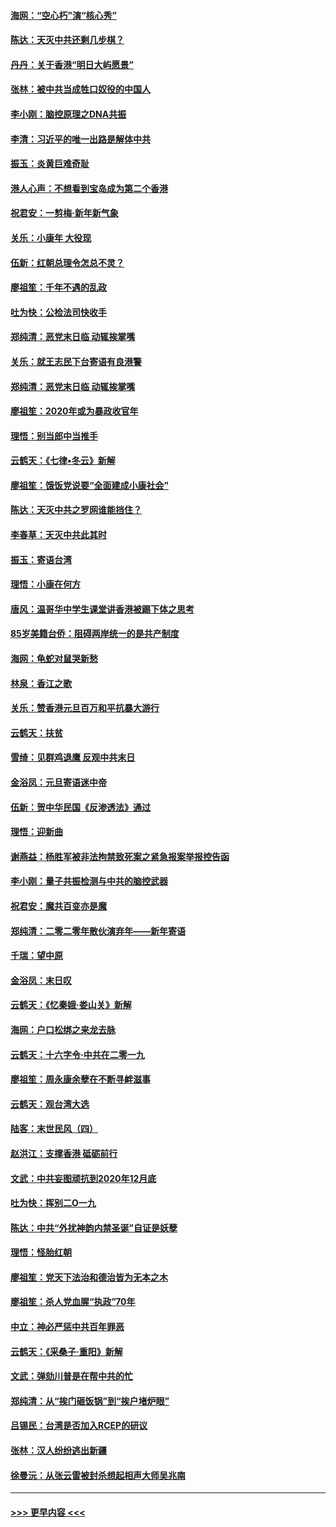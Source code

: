 #### [海网：“空心朽”演“核心秀”](../pages/nsc993/n11783874.md?t=01111202) 
#### [陈达：天灭中共还剩几步棋？](../pages/nsc993/n11783719.md?t=01111202) 
#### [丹丹：关于香港“明日大屿愿景”](../pages/nsc993/n11783273.md?t=01111202) 
#### [张林：被中共当成牲口奴役的中国人](../pages/nsc993/n11782397.md?t=01111202) 
#### [李小刚：脑控原理之DNA共振](../pages/nsc993/n11780962.md?t=01111202) 
#### [李清：习近平的唯一出路是解体中共](../pages/nsc993/n11780866.md?t=01111202) 
#### [振玉：炎黄巨难奇耻](../pages/nsc993/n11779632.md?t=01111202) 
#### [港人心声：不想看到宝岛成为第二个香港](../pages/nsc993/n11778817.md?t=01111202) 
#### [祝君安：一剪梅‧新年新气象](../pages/nsc993/n11776340.md?t=01111202) 
#### [关乐：小康年 大役现](../pages/nsc993/n11774213.md?t=01111202) 
#### [伍新：红朝总理令怎总不灵？](../pages/nsc993/n11770813.md?t=01111202) 
#### [廖祖笙：千年不遇的乱政](../pages/nsc993/n11770373.md?t=01111202) 
#### [吐为快：公检法司快收手](../pages/nsc993/n11770359.md?t=01111202) 
#### [郑纯清：恶党末日临 动辄挨掌嘴](../pages/nsc993/n11769912.md?t=01111202) 
#### [关乐：就王志民下台寄语有良港警](../pages/nsc993/n11769903.md?t=01111202) 
#### [郑纯清：恶党末日临 动辄挨掌嘴](../pages/nsc993/n11769356.md?t=01111202) 
#### [廖祖笙：2020年或为暴政收官年](../pages/nsc993/n11768216.md?t=01111202) 
#### [理悟：别当郎中当推手](../pages/nsc993/n11768243.md?t=01111202) 
#### [云鹤天：《七律▪冬云》新解](../pages/nsc993/n11768204.md?t=01111202) 
#### [廖祖笙：饿饭党说要“全面建成小康社会”](../pages/nsc993/n11767482.md?t=01111202) 
#### [陈达：天灭中共之罗网谁能挡住？](../pages/nsc993/n11767465.md?t=01111202) 
#### [李春草：天灭中共此其时](../pages/nsc993/n11767452.md?t=01111202) 
#### [振玉：寄语台湾](../pages/nsc993/n11767432.md?t=01111202) 
#### [理悟：小康在何方](../pages/nsc993/n11767394.md?t=01111202) 
#### [唐风：温哥华中学生课堂讲香港被踢下体之思考](../pages/nsc993/n11766848.md?t=01111202) 
#### [85岁美籍台侨：阻碍两岸统一的是共产制度](../pages/nsc993/n11765043.md?t=01111202) 
#### [海网：龟蛇对鼠哭新愁](../pages/nsc993/n11764895.md?t=01111202) 
#### [林泉：香江之歌](../pages/nsc993/n11764415.md?t=01111202) 
#### [关乐：赞香港元旦百万和平抗暴大游行](../pages/nsc993/n11764382.md?t=01111202) 
#### [云鹤天：扶贫](../pages/nsc993/n11764245.md?t=01111202) 
#### [雪绮：见群鸡退鹰  反观中共末日](../pages/nsc993/n11762112.md?t=01111202) 
#### [金浴凤：元旦寄语迷中帝](../pages/nsc993/n11761788.md?t=01111202) 
#### [伍新：贺中华民国《反渗透法》通过](../pages/nsc993/n11761994.md?t=01111202) 
#### [理悟：迎新曲](../pages/nsc993/n11761152.md?t=01111202) 
#### [谢燕益：杨胜军被非法拘禁致死案之紧急报案举报控告函](../pages/nsc993/n11756134.md?t=01111202) 
#### [李小刚：量子共振检测与中共的脑控武器](../pages/nsc993/n11754518.md?t=01111202) 
#### [祝君安：魔共百变亦是魔](../pages/nsc993/n11754469.md?t=01111202) 
#### [郑纯清：二零二零年散伙演弃年——新年寄语](../pages/nsc993/n11754195.md?t=01111202) 
#### [千瑞：望中原](../pages/nsc993/n11754159.md?t=01111202) 
#### [金浴凤：末日叹](../pages/nsc993/n11752359.md?t=01111202) 
#### [云鹤天：《忆秦娥‧娄山关》新解](../pages/nsc993/n11752348.md?t=01111202) 
#### [海网：户口松绑之来龙去脉](../pages/nsc993/n11752328.md?t=01111202) 
#### [云鹤天：十六字令‧中共在二零一九](../pages/nsc993/n11752305.md?t=01111202) 
#### [廖祖笙：周永康余孽在不断寻衅滋事](../pages/nsc993/n11751013.md?t=01111202) 
#### [云鹤天：观台湾大选](../pages/nsc993/n11751007.md?t=01111202) 
#### [陆客：末世民风（四）](../pages/nsc993/n11749203.md?t=01111202) 
#### [赵洪江：支撑香港 砥砺前行](../pages/nsc993/n11748482.md?t=01111202) 
#### [文武：中共妄图顽抗到2020年12月底](../pages/nsc993/n11748446.md?t=01111202) 
#### [吐为快：挥别二O一九](../pages/nsc993/n11748411.md?t=01111202) 
#### [陈达：中共“外扰神韵内禁圣诞”自证是妖孽](../pages/nsc993/n11748226.md?t=01111202) 
#### [理悟：怪胎红朝](../pages/nsc993/n11748206.md?t=01111202) 
#### [廖祖笙：党天下法治和德治皆为无本之木](../pages/nsc993/n11748135.md?t=01111202) 
#### [廖祖笙：杀人党血腥“执政”70年](../pages/nsc993/n11745144.md?t=01111202) 
#### [中立：神必严惩中共百年罪恶](../pages/nsc993/n11744970.md?t=01111202) 
#### [云鹤天：《采桑子‧重阳》新解](../pages/nsc993/n11744948.md?t=01111202) 
#### [文武：弹劾川普是在帮中共的忙](../pages/nsc993/n11744758.md?t=01111202) 
#### [郑纯清：从“挨门砸饭锅”到“挨户堵炉眼”](../pages/nsc993/n11744745.md?t=01111202) 
#### [吕锡民：台湾是否加入RCEP的研议](../pages/nsc993/n11744701.md?t=01111202) 
#### [张林：汉人纷纷逃出新疆](../pages/nsc993/n11743530.md?t=01111202) 
#### [徐曼沅：从张云雷被封杀想起相声大师吴兆南](../pages/nsc993/n11741816.md?t=01111202) 

----
#### [ >>> 更早内容 <<< ](../indexes/nsc993-earlier.md)
